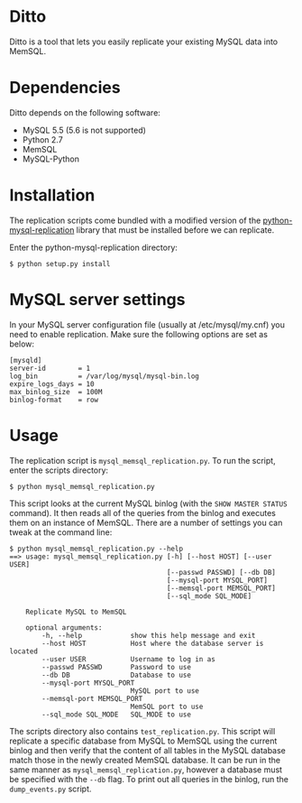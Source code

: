 Ditto
============================================

Ditto is a tool that lets you easily replicate your existing MySQL data into
MemSQL.

Dependencies
============
Ditto depends on the following software:

* MySQL 5.5 (5.6 is not supported)
* Python 2.7
* MemSQL
* MySQL-Python


Installation
=============

The replication scripts come bundled with a modified version of the
[python-mysql-replication](https://github.com/noplay/python-mysql-replication)
library that must be installed before we can replicate.

Enter the python-mysql-replication directory:

    $ python setup.py install 

MySQL server settings
=========================

In your MySQL server configuration file (usually at /etc/mysql/my.cnf) you need
to enable replication. Make sure the following options are set as below:

    [mysqld]
    server-id		 = 1
    log_bin			 = /var/log/mysql/mysql-bin.log
    expire_logs_days = 10
    max_binlog_size  = 100M
    binlog-format    = row

Usage
=====

The replication script is ``mysql_memsql_replication.py``. To run the script,
enter the scripts directory:
    
    $ python mysql_memsql_replication.py

This script looks at the current MySQL binlog (with the ``SHOW MASTER STATUS``
command). It then reads all of the queries from the binlog and executes them on
an instance of MemSQL. There are a number of settings you can tweak at the
command line:

    $ python mysql_memsql_replication.py --help
    ==> usage: mysql_memsql_replication.py [-h] [--host HOST] [--user USER]
                                           [--passwd PASSWD] [--db DB]
                                           [--mysql-port MYSQL_PORT]
                                           [--memsql-port MEMSQL_PORT]
                                           [--sql_mode SQL_MODE]
     
        Replicate MySQL to MemSQL
        
        optional arguments:
            -h, --help            show this help message and exit
            --host HOST           Host where the database server is located
            --user USER           Username to log in as
            --passwd PASSWD       Password to use
            --db DB               Database to use
            --mysql-port MYSQL_PORT
                                  MySQL port to use
            --memsql-port MEMSQL_PORT
                                  MemSQL port to use
            --sql_mode SQL_MODE   SQL_MODE to use

The scripts directory also contains ``test_replication.py``. This script will
replicate a specific database from MySQL to MemSQL using the current binlog and
then verify that the content of all tables in the MySQL database match those in
the newly created MemSQL database. It can be run in the same manner as
``mysql_memsql_replication.py``, however a database must be specified with the
``--db`` flag. To print out all queries in the binlog, run the
``dump_events.py`` script.
